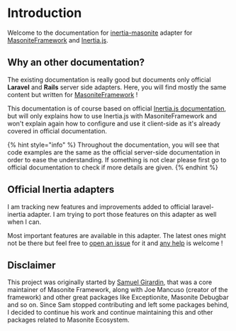 # Introduction

Welcome to the documentation for [inertia-masonite](https://github.com/eaguad1337/masonite-inertia) adapter for [MasoniteFramework](https://docs.masoniteproject.com) and [Inertia.js](https://inertiajs.com).&#x20;

## Why an other documentation?

The existing documentation is really good but documents only official **Laravel** and **Rails** server side adapters. Here, you will find mostly the same content but written for [MasoniteFramework](https://docs.masoniteproject.com) !

This documentation is of course based on official [Inertia.js documentation](https://inertiajs.com), but will only explains how to use Inertia.js with MasoniteFramework and won't explain again how to configure and use it client-side as it's already covered in official documentation.

{% hint style="info" %}
Throughout the documentation, you will see that code examples are the same as the official server-side documentation in order to ease the understanding. If something is not clear please first go to official documentation to check if more details are given.
{% endhint %}

## Official Inertia adapters

I am tracking new features and improvements added to official laravel-inertia adapter. I am trying to port those features on this adapter as well when I can.

Most important features are available in this adapter. The latest ones might not be there but feel free to [open an issue](https://github.com/girardinsamuel/masonite-inertia/issues/new) for it and [any help](development/contribute.md) is welcome !

## Disclaimer

This project was originally started by [Samuel Girardin](https://github.com/girardinsamuel), that was a core maintainer of Masonite Framework, along with Joe Mancuso (creator of the framework) and other great packages like Exceptionite, Masonite Debugbar and so on. Since Sam stopped contributing and left some packages behind, I decided to continue his work and continue maintaining this and other packages related to Masonite Ecosystem.
